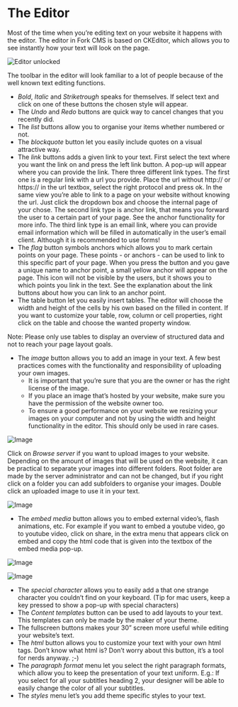 # The Editor

Most of the time when you’re editing text on your website it happens with the editor. The editor in Fork CMS is based on CKEditor, which allows you to see instantly how your text will look on the page.

![Editor unlocked](https://raw.github.com/forkcms/documentation/master/03.%20user%20guide/assets/editor_unlocked.png)

The toolbar in the editor will look familiar to a lot of people because of the well known text editing functions.

* *Bold*, *Italic* and *Striketrough* speaks for themselves. If select text and click on one of these buttons the chosen style will appear.
* The *Undo* and *Redo* buttons are quick way to cancel changes that you recently did.
* The *list* buttons allow you to organise your items whether numbered or not.
* The *blockquote* button let you easily include quotes on a visual attractive way.
* The *link* buttons adds a given link to your text. First select the text where you want the link on and press the left link button. A pop-up will appear where you can provide the link. There three different link types.
The first one is a regular link with a url you provide. Place the url without http:// or https:// in the url textbox, select the right protocol and press ok.
In the same view you’re able to link to a page on your website without knowing the url. Just click the dropdown box and choose the internal page of your chose.
The second link type is anchor link, that means you forward the user to a certain part of your page. See the anchor functionality for more info.
The third link type is an email link, where you can provide email information which will be filled in automatically in the user’s email client. Although it is recommended to use forms!
* The *flag* button symbols anchors which allows you to mark certain points on your page. These points - or anchors - can be used to link to this specific part of your page. When you press the button and you gave a unique name to anchor point, a small yellow anchor will appear on the page. This icon will not be visible by the users, but it shows you to which points you link in the text. See the explanation about the link buttons about how you can link to an anchor point.
* The table button let you easily insert tables. The editor will choose the width and height of the cells by his own based on the filled in content. If you want to customize your table, row, column or cell properties, right click on the table and choose the wanted property window.

Note: Please only use tables to display an overview of structured data and not to reach your page layout goals.

* The *image* button allows you to add an image in your text. A few best practices comes with the functionality and responsibility of uploading your own images.
	* It is important that you’re sure that you are the owner or has the right license of the image.
	* If you place an image that’s hosted by your website, make sure you have the permission of the website owner too.
	* To ensure a good performance on your website we resizing your images on your computer and not by using the width and height functionality in the editor. This should only be used in rare cases.

![Image](https://raw.github.com/forkcms/documentation/master/03.%20user%20guide/assets/editor_image.png)

Click on *Browse server* if you want to upload images to your website. Depending on the amount of images that will be used on the website, it can be practical to separate your images into different folders. Root folder are made by the server administrator and can not be changed, but if you right click on a folder you can add subfolders to organise your images. Double click an uploaded image to use it in your text.

![Image](https://raw.github.com/forkcms/documentation/master/03.%20user%20guide/assets/editor_folder.png)

* The *embed media* button allows you to embed external video’s, flash animations, etc. For example if you want to embed a youtube video, go to youtube video, click on share, in the extra menu that appears click on embed and copy the html code that is given into the textbox of the embed media pop-up.

![Image](https://raw.github.com/forkcms/documentation/master/03.%20user%20guide/assets/editor_youtubecode.png)

![Image](https://raw.github.com/forkcms/documentation/master/03.%20user%20guide/assets/editor_embed.png)

* The *special character* allows you to easily add a that one strange character you couldn’t find on your keyboard. (Tip for mac users, keep a key pressed to show a pop-up with special characters)
* The *Content templates* button can be used to add layouts to your text. This templates can only be made by the maker of your theme.
* The fullscreen buttons makes your 30” screen more useful while editing your website’s text.
* The *html* button allows you to customize your text with your own html tags. Don’t know what html is? Don’t worry about this button, it’s a tool for nerds anyway. ;-)
* The *paragraph format* menu let you select the right paragraph formats, which allow you to keep the presentation of your text uniform. E.g.: If you select for all your subtitles heading 2, your designer will be able to easily change the color of all your subtitles.
* The *styles* menu let’s you add theme specific styles to your text.
